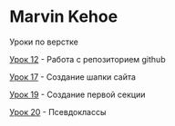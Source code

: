 

# Marvin Kehoe
Уроки по верстке

[Урок 12](https://marvinkehoe.github.io/lesson_12/ "Урок 12") - Работа с репозиторием github

[Урок 17](https://marvinkehoe.github.io/lesson_17/ "Урок 17") - Создание шапки сайта

[Урок 19](https://marvinkehoe.github.io/lesson_19/ "Урок 19") - Создание первой секции

[Урок 20](https://marvinkehoe.github.io/Lesson_20/ "Урок 20") - Псевдоклассы
